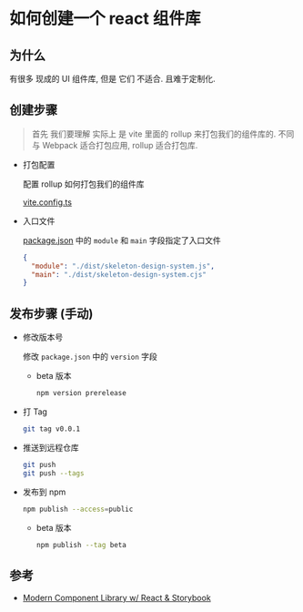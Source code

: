 # 如何创建一个 react 组件库

## 为什么

有很多 现成的 UI 组件库, 但是 它们 不适合. 且难于定制化.

## 创建步骤

> 首先 我们要理解 实际上 是 vite 里面的 rollup 来打包我们的组件库的. 不同与 Webpack 适合打包应用, rollup 适合打包库.

- 打包配置

  配置 rollup 如何打包我们的组件库

  [vite.config.ts](/packages/skeleton-design-system/vite.config.ts)

- 入口文件

  [package.json](/packages/skeleton-design-system/package.json) 中的 `module` 和 `main` 字段指定了入口文件

  ```json
  {
    "module": "./dist/skeleton-design-system.js",
    "main": "./dist/skeleton-design-system.cjs"
  }
  ```

## 发布步骤 (手动)

- 修改版本号

  修改 `package.json` 中的 `version` 字段

  - beta 版本

    ```bash
    npm version prerelease
    ```

- 打 Tag

  ```bash
  git tag v0.0.1
  ```

- 推送到远程仓库

  ```bash
  git push
  git push --tags
  ```

- 发布到 npm

  ```bash
  npm publish --access=public
  ```

  - beta 版本

    ```bash
    npm publish --tag beta
    ```

## 参考

- [Modern Component Library w/ React & Storybook](https://www.youtube.com/watch?v=21iHNxVlfvw)
